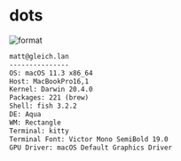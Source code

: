 
# dots

![format](https://github.com/Matt-Gleich/dots/workflows/format/badge.svg)

```txt
matt@gleich.lan 
--------------- 
OS: macOS 11.3 x86_64 
Host: MacBookPro16,1 
Kernel: Darwin 20.4.0 
Packages: 221 (brew) 
Shell: fish 3.2.2 
DE: Aqua 
WM: Rectangle 
Terminal: kitty 
Terminal Font: Victor Mono SemiBold 19.0 
GPU Driver: macOS Default Graphics Driver 
```
